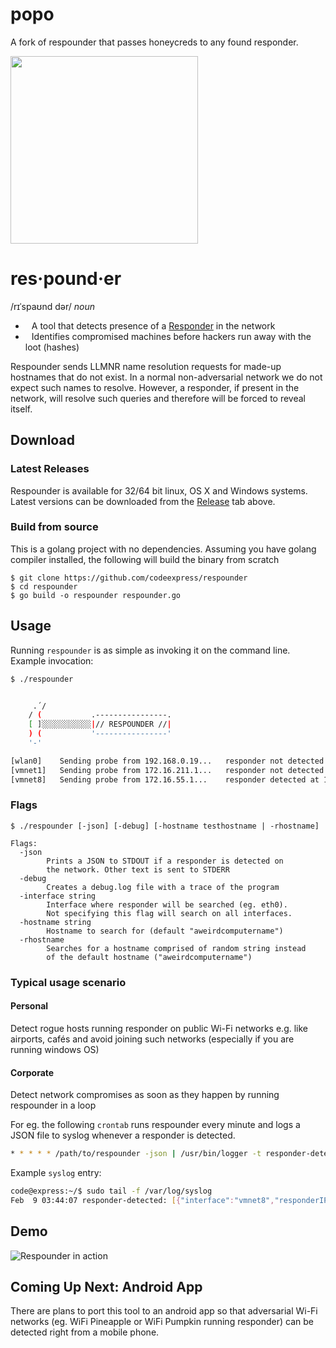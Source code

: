 # popo

A fork of respounder that passes honeycreds to any found responder.


<img src="https://i.imgur.com/o1Gya0D.png" width=300px />

# res·pound·er
   <span>/rɪˈspaʊnd dər/</span></span>
   <i>noun</i>
   <ul>
   <li>
   <div style="margin-left:10px; display:inline;">
   A tool that detects presence of a <a href=https://github.com/SpiderLabs/Responder>Responder</a> in the network
   </div>
   </li>
   <li>
   <div style="margin-left:10px; display:inline;">
   Identifies compromised machines before hackers run away with the loot (hashes)
   </div>
   </li>
   </ul>

   Respounder sends LLMNR name resolution requests for made-up hostnames that do not exist.
   In a normal non-adversarial network we do not expect such names to resolve.
   However, a responder, if present in the network, will resolve such queries
   and therefore will be forced to reveal itself.

## Download

### Latest Releases
Respounder is available for 32/64 bit linux, OS X and Windows systems.
Latest versions can be downloaded from the
[Release](https://github.com/codeexpress/respounder/releases) tab above.

### Build from source
This is a golang project with no dependencies. Assuming you have golang compiler installed,
the following will build the binary from scratch
```
$ git clone https://github.com/codeexpress/respounder
$ cd respounder
$ go build -o respounder respounder.go
```

## Usage

Running `respounder` is as simple as invoking it on the command line.
Example invocation:
```bash
$ ./respounder


     .´/
    / (           .----------------.
    [ ]░░░░░░░░░░░|// RESPOUNDER //|
    ) (           '----------------'
    '-'

[wlan0]    Sending probe from 192.168.0.19...   responder not detected
[vmnet1]   Sending probe from 172.16.211.1...   responder not detected
[vmnet8]   Sending probe from 172.16.55.1...    responder detected at 172.16.55.128
```

### Flags

```
$ ./respounder [-json] [-debug] [-hostname testhostname | -rhostname]

Flags:
  -json
        Prints a JSON to STDOUT if a responder is detected on
        the network. Other text is sent to STDERR
  -debug
        Creates a debug.log file with a trace of the program
  -interface string
        Interface where responder will be searched (eg. eth0).
        Not specifying this flag will search on all interfaces.
  -hostname string
        Hostname to search for (default "aweirdcomputername")
  -rhostname
        Searches for a hostname comprised of random string instead
        of the default hostname ("aweirdcomputername")
```

### Typical usage scenario

#### Personal
Detect rogue hosts running responder on public Wi-Fi networks
e.g. like airports, cafés and avoid joining such networks
(especially if you are running windows OS)

#### Corporate
Detect network compromises as soon as they happen by running respounder
in a loop

For eg. the following `crontab` runs respounder every minute and logs a JSON file to syslog
whenever a responder is detected.
```bash
* * * * * /path/to/respounder -json | /usr/bin/logger -t responder-detected
```

Example `syslog` entry:
```bash
code@express:~/$ sudo tail -f /var/log/syslog
Feb  9 03:44:07 responder-detected: [{"interface":"vmnet8","responderIP":"172.16.55.128","sourceIP":"172.16.55.1"}]
```

## Demo
![Respounder in action](https://i.imgur.com/ymcDRnJ.gif)

## Coming Up Next: Android App
There are plans to port this tool to an android app so that adversarial Wi-Fi networks
(eg. WiFi Pineapple or WiFi Pumpkin running responder) can be
detected right from a mobile phone.
